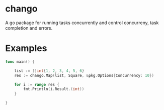 # chango
A go package for running tasks concurrently and control concurreny, task completion and errors.

# Examples
```go
func main() {

	list := []int{1, 2, 3, 4, 5, 6}
	res := chango.Map(list, Square, &pkg.Options{Concurrency: 10})

	for i := range res {
		fmt.Println(i.Result.(int))
	}

}
```